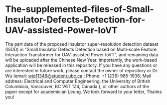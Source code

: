 # The-supplemented-files-of-Small-Insulator-Defects-Detection-for-UAV-assisted-Power-IoVT

The part data of the proposed Insulator super-resolution detection dataset (ISDD) in "Small Insulator Defects Detection based on Multi-scale Feature Interaction Transformer for UAV-assisted Power IoVT", and remaining data will be uploaded after the Chinese New Year. 
Importantly, the work-based application will be released in this repository. 
If you have any questions or are interested in future work, please contact the owner of repository or Dr. Wu (email: wjq11346@student.ubc.ca ; Phone: +1 (236) 965-1936; Mail address: Electrical and Computer Engineering, the University of British Columbiaia, Vancouver, BC V6T 1Z4, Canada.), or other authors of the paper except for academician Leung. 
We look forward to your letter, Thanks you!
